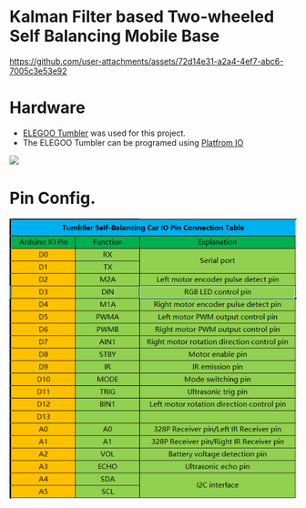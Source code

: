 # Kalman Filter based Two-wheeled Self Balancing Mobile Base

https://github.com/user-attachments/assets/72d14e31-a2a4-4ef7-abc6-7005c3e53e92

# Hardware
- [ELEGOO Tumbler](https://www.elegoo.com/products/elegoo-tumbller-self-balancing-robot-car) was used for this project.
- The ELEGOO Tumbler can be programed using [Platfrom IO]([https://www.arduino.cc/en/software](https://platformio.org/)) 
<img src=https://3d.nice-cdn.com/upload/image/product/large/default/elegoo-tumbler-self-balancing-robot-car-kit-523970-en.jpg width=350>

# Pin Config.
<img src= "https://github.com/haider-rizvi-github/Self-Balancing-Robot/blob/main/reference%20material/Pin%20ports.png"  width="520">


